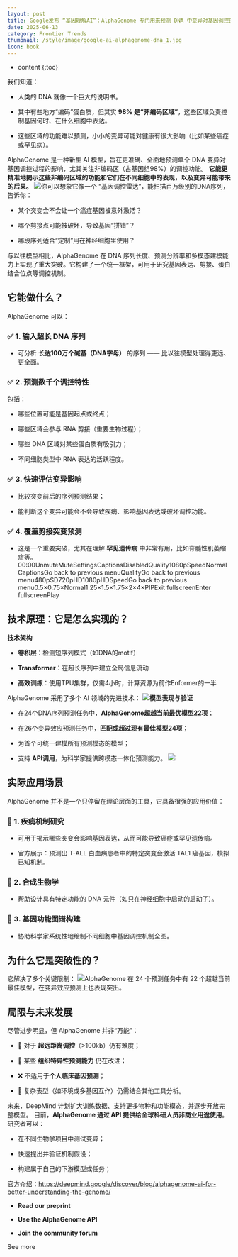 ```yaml
---
layout: post
title: Google发布 “基因理解AI”：AlphaGenome 专门用来预测 DNA 中变异对基因调控的影响
date: 2025-06-13
category: Frontier Trends
thumbnail: /style/image/google-ai-alphagenome-dna_1.jpg
icon: book
---
```

* content
{:toc}

我们知道：

- 人类的 DNA 就像一个巨大的说明书。

- 其中有些地方“编码”蛋白质，但其实 **98% 是“非编码区域”**，这些区域负责控制基因何时、在什么细胞中表达。

- 这些区域的功能难以预测，小小的变异可能对健康有很大影响（比如某些癌症或罕见病）。

AlphaGenome 是一种新型 AI 模型，旨在更准确、全面地预测单个 DNA 变异对基因调控过程的影响，尤其关注非编码区（占基因组98%）的调控功能。
**它能更精准地揭示这些非编码区域的功能和它们在不同细胞中的表现，以及变异可能带来的后果。**
![](https://assets-v2.circle.so/k10qs8x4lxf6x4905802yz2cq8eb)你可以想象它像一个 “基因调控雷达”，能扫描百万级别的DNA序列，告诉你：

- 某个突变会不会让一个癌症基因被意外激活？

- 哪个剪接点可能被破坏，导致基因“拼错”？

- 哪段序列适合“定制”用在神经细胞里使用？

与以往模型相比，AlphaGenome 在 DNA 序列长度、预测分辨率和多模态建模能力上实现了重大突破。它构建了一个统一框架，可用于研究基因表达、剪接、蛋白结合位点等调控机制。

## 它能做什么？
AlphaGenome 可以：

### ✅ 1. 输入超长 DNA 序列

- 可分析 **长达100万个碱基（DNA字母）** 的序列 —— 比以往模型处理得更远、更全面。

### ✅ 2. 预测数千个调控特性
包括：

- 哪些位置可能是基因起点或终点；

- 哪些区域会参与 RNA 剪接（重要生物过程）；

- 哪些 DNA 区域对某些蛋白质有吸引力；

- 不同细胞类型中 RNA 表达的活跃程度。

### ✅ 3. 快速评估变异影响

- 比较突变前后的序列预测结果；

- 能判断这个变异可能会不会导致疾病、影响基因表达或破坏调控功能。

### ✅ 4. 覆盖剪接突变预测

- 这是一个重要突破，尤其在理解 **罕见遗传病** 中非常有用，比如脊髓性肌萎缩症等。
00:00UnmuteMuteSettingsCaptionsDisabledQuality1080pSpeedNormalCaptionsGo back to previous menuQualityGo back to previous menu480pSD720pHD1080pHDSpeedGo back to previous menu0.5×0.75×Normal1.25×1.5×1.75×2×4×PIPExit fullscreenEnter fullscreenPlay

## 技术原理：它是怎么实现的？
**技术架构**

- **卷积层**：检测短序列模式（如DNA的motif）

- **Transformer**：在超长序列中建立全局信息流动

- **高效训练**：使用TPU集群，仅需4小时，计算资源为前作Enformer的一半

AlphaGenome 采用了多个 AI 领域的先进技术：
![](https://assets-v2.circle.so/xo0mz5avlik88bsflzzrp6m3jrin)**模型表现与验证**

- 在24个DNA序列预测任务中，**AlphaGenome超越当前最优模型22项**；

- 在26个变异效应预测任务中，**匹配或超过现有最佳模型24项**；

- 为首个可统一建模所有预测模态的模型；

- 支持 **API调用**，为科学家提供跨模态一体化预测能力。
![](https://assets-v2.circle.so/sapyrb9qm11yjqrlsww123wduz2b)

## 实际应用场景
AlphaGenome 并不是一个只停留在理论层面的工具，它具备很强的应用价值：

### 🔬 1. 疾病机制研究

- 可用于揭示哪些突变会影响基因表达，从而可能导致癌症或罕见遗传病。

- 官方展示：预测出 T-ALL 白血病患者中的特定突变会激活 TAL1 癌基因，模拟已知机制。

### 🧫 2. 合成生物学

- 帮助设计具有特定功能的 DNA 元件（如只在神经细胞中启动的启动子）。

### 🧠 3. 基因功能图谱构建

- 协助科学家系统性地绘制不同细胞中基因调控机制全图。

## 为什么它是突破性的？
它解决了多个关键限制：
![](https://assets-v2.circle.so/9jncqcluw5uuxrvcp2zjawyeit10)AlphaGenome 在 24 个预测任务中有 22 个超越当前最佳模型，在变异效应预测上也表现突出。

## 局限与未来发展
尽管进步明显，但 AlphaGenome 并非“万能”：

- 📏 对于 **超远距离调控**（>100kb）仍有难度；

- 🧫 某些 **组织特异性预测能力** 仍在改进；

- ❌ 不适用于**个人临床基因预测**；

- 🌱 复杂表型（如环境或多基因互作）仍需结合其他工具分析。

未来，DeepMind 计划扩大训练数据、支持更多物种和功能模态，并逐步开放完整模型。
目前，**AlphaGenome 通过 API 提供给全球科研人员非商业用途使用**。研究者可以：

- 在不同生物学项目中测试变异；

- 快速提出并验证机制假设；

- 构建属于自己的下游模型或任务；

官方介绍：https://deepmind.google/discover/blog/alphagenome-ai-for-better-understanding-the-genome/ 

- **Read our preprint**

- **Use the AlphaGenome API**

- **Join the community forum**

See more